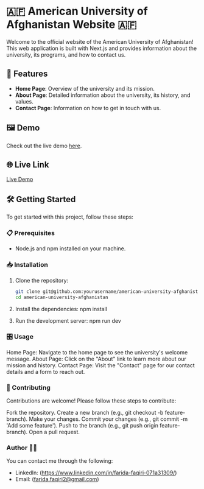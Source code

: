 # 🇦🇫 American University of Afghanistan Website 🇦🇫

Welcome to the official website of the American University of Afghanistan! This web application is built with Next.js and provides information about the university, its programs, and how to contact us.

## 🚀 Features

- **Home Page**: Overview of the university and its mission.
- **About Page**: Detailed information about the university, its history, and values.
- **Contact Page**: Information on how to get in touch with us.

## 🖼️ Demo

Check out the live demo [here](./public/images/Capture.JPG).

## 🌐 Live Link

[Live Demo](https://glittery-fudge-500c76.netlify.app)

## 🛠️ Getting Started

To get started with this project, follow these steps:

### 📋 Prerequisites

- Node.js and npm installed on your machine.

### 📥 Installation

1. Clone the repository:
   ```bash
   git clone git@github.com:yourusername/american-university-afghanistan.git
   cd american-university-afghanistan

2. Install the dependencies:
   npm install

3. Run the development server:
   npm run dev

### 🎛️ Usage

Home Page: Navigate to the home page to see the university's welcome message.
About Page: Click on the "About" link to learn more about our mission and history.
Contact Page: Visit the "Contact" page for our contact details and a form to reach out.

### 🤝 Contributing

Contributions are welcome! Please follow these steps to contribute:

Fork the repository.
Create a new branch (e.g., git checkout -b feature-branch).
Make your changes.
Commit your changes (e.g., git commit -m 'Add some feature').
Push to the branch (e.g., git push origin feature-branch).
Open a pull request.

### Author 👩‍💻
You can contact me through the following:

- LinkedIn: (<https://www.linkedin.com/in/farida-faqiri-071a31309/>)
- Email: (<farida.faqiri2@gmail.com>)
